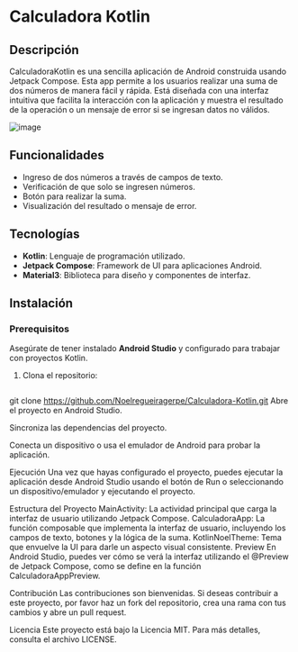 # Calculadora Kotlin

## Descripción
CalculadoraKotlin es una sencilla aplicación de Android construida usando Jetpack Compose. Esta app permite a los usuarios realizar una suma de dos números de manera fácil y rápida. Está diseñada con una interfaz intuitiva que facilita la interacción con la aplicación y muestra el resultado de la operación o un mensaje de error si se ingresan datos no válidos.

![image](https://github.com/user-attachments/assets/ab61bee0-7370-43b4-af96-ec13c5dbf9a3)
## Funcionalidades

- Ingreso de dos números a través de campos de texto.
- Verificación de que solo se ingresen números.
- Botón para realizar la suma.
- Visualización del resultado o mensaje de error.

## Tecnologías

- **Kotlin**: Lenguaje de programación utilizado.
- **Jetpack Compose**: Framework de UI para aplicaciones Android.
- **Material3**: Biblioteca para diseño y componentes de interfaz.

## Instalación

### Prerequisitos

Asegúrate de tener instalado **Android Studio** y configurado para trabajar con proyectos Kotlin.

1. Clona el repositorio:
   ```bash
git clone https://github.com/Noelregueiragerpe/Calculadora-Kotlin.git
Abre el proyecto en Android Studio.

Sincroniza las dependencias del proyecto.

Conecta un dispositivo o usa el emulador de Android para probar la aplicación.

Ejecución
Una vez que hayas configurado el proyecto, puedes ejecutar la aplicación desde Android Studio usando el botón de Run o seleccionando un dispositivo/emulador y ejecutando el proyecto.

Estructura del Proyecto
MainActivity: La actividad principal que carga la interfaz de usuario utilizando Jetpack Compose.
CalculadoraApp: La función composable que implementa la interfaz de usuario, incluyendo los campos de texto, botones y la lógica de la suma.
KotlinNoelTheme: Tema que envuelve la UI para darle un aspecto visual consistente.
Preview
En Android Studio, puedes ver cómo se verá la interfaz utilizando el @Preview de Jetpack Compose, como se define en la función CalculadoraAppPreview.

Contribución
Las contribuciones son bienvenidas. Si deseas contribuir a este proyecto, por favor haz un fork del repositorio, crea una rama con tus cambios y abre un pull request.

Licencia
Este proyecto está bajo la Licencia MIT. Para más detalles, consulta el archivo LICENSE.
